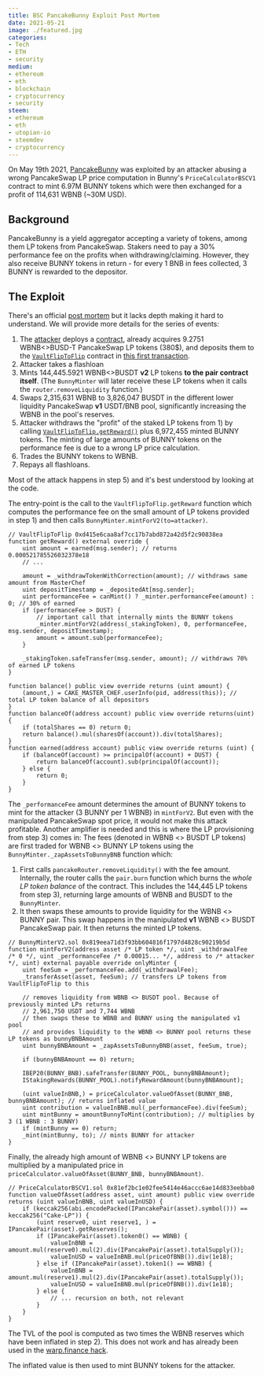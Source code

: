 ```yaml
---
title: BSC PancakeBunny Exploit Post Mortem
date: 2021-05-21
image: ./featured.jpg
categories:
- Tech
- ETH
- security
medium:
- ethereum
- eth
- blockchain
- cryptocurrency
- security
steem:
- ethereum
- eth
- utopian-io
- steemdev
- cryptocurrency
---
```


On May 19th 2021, [PancakeBunny](https://pancakebunny.finance) was exploited by an attacker abusing a wrong PancakeSwap LP price computation in Bunny's `PriceCalculatorBSCV1` contract to mint 6.97M BUNNY tokens which were then exchanged for a profit of 114,631 WBNB (~30M USD).

## Background

PancakeBunny is a yield aggregator accepting a variety of tokens, among them LP tokens from PancakeSwap.
Stakers need to pay a 30% performance fee on the profits when withdrawing/claiming.
However, they also receive BUNNY tokens in return - for every 1 BNB in fees collected, 3 BUNNY is rewarded to the depositor.

## The Exploit

There's an official [post mortem](https://pancakebunny.medium.com/hello-bunny-fam-a7bf0c7a07ba) but it lacks depth making it hard to understand.
We will provide more details for the series of events:

1. The [attacker](https://bscscan.com/address/0xa0acc61547f6bd066f7c9663c17a312b6ad7e187) deploys a [contract](https://bscscan.com/address/0xcc598232a75fb1b361510bce4ca39d7bc39cf498#comments), already acquires 9.2751 WBNB<>BUSD-T PancakeSwap LP tokens (380$), and deposits them to the [`VaultFlipToFlip`](https://bscscan.com/address/0xd415e6caa8af7cc17b7abd872a42d5f2c90838ea#code) contract in [this first transaction](https://dashboard.tenderly.co/tx/bsc/0x88fcffc3256faac76cde4bbd0df6ea3603b1438a5a0409b2e2b91e7c2ba3371a/debugger).
2. Attacker takes a flashloan
3. Mints 144,445.5921 WBNB<>BUSDT **v2** LP tokens **to the pair contract itself**. (The `BunnyMinter` will later receive these LP tokens when it calls the `router.removeLiquidity` function.)
4. Swaps 2,315,631 WBNB to 3,826,047 BUSDT in the different lower liquidity PancakeSwap **v1** USDT/BNB pool, significantly increasing the WBNB in the pool's reserves.
5. Attacker withdraws the "profit" of the staked LP tokens from 1) by calling [`VaultFlipToFlip.getReward()`](https://bscscan.com/address/0xd415e6caa8af7cc17b7abd872a42d5f2c90838ea#code) plus 6,972,455 minted BUNNY tokens. The minting of large amounts of BUNNY tokens on the performance fee is due to a wrong LP price calculation.
6. Trades the BUNNY tokens to WBNB.
7. Repays all flashloans.

Most of the attack happens in step 5) and it's best understood by looking at the code.

The entry-point is the call to the `VaultFlipToFlip.getReward` function which computes the performance fee on the small amount of LP tokens provided in step 1) and then calls `BunnyMinter.mintForV2(to=attacker)`.

```solidity
// VaultFlipToFlip 0xd415e6caa8af7cc17b7abd872a42d5f2c90838ea
function getReward() external override {
    uint amount = earned(msg.sender); // returns 0.000521785526032378e18
    // ...

    amount = _withdrawTokenWithCorrection(amount); // withdraws same amount from MasterChef
    uint depositTimestamp = _depositedAt[msg.sender];
    uint performanceFee = canMint() ? _minter.performanceFee(amount) : 0; // 30% of earned
    if (performanceFee > DUST) {
        // important call that internally mints the BUNNY tokens
        _minter.mintForV2(address(_stakingToken), 0, performanceFee, msg.sender, depositTimestamp);
        amount = amount.sub(performanceFee);
    }

    _stakingToken.safeTransfer(msg.sender, amount); // withdraws 70% of earned LP tokens
}

function balance() public view override returns (uint amount) {
    (amount,) = CAKE_MASTER_CHEF.userInfo(pid, address(this)); // total LP token balance of all depositors
}
function balanceOf(address account) public view override returns(uint) {
    if (totalShares == 0) return 0;
    return balance().mul(sharesOf(account)).div(totalShares);
}
function earned(address account) public view override returns (uint) {
    if (balanceOf(account) >= principalOf(account) + DUST) {
        return balanceOf(account).sub(principalOf(account));
    } else {
        return 0;
    }
}
```

The `_performanceFee` amount determines the amount of BUNNY tokens to mint for the attacker (3 BUNNY per 1 WBNB) in `mintForV2`.
But even with the manipulated PancakeSwap spot price, it would not make this attack profitable.
Another amplifier is needed and this is where the LP provisioning from step 3) comes in:
The fees (denoted in WBNB <> BUSDT LP tokens) are first traded for WBNB <> BUNNY LP tokens using the `BunnyMinter._zapAssetsToBunnyBNB` function which:
1. First calls `pancakeRouter.removeLiquidity()` with the fee amount. Internally, the router calls the `pair.burn` function which burns the _whole LP token balance_ of the contract. This includes the 144,445 LP tokens from step 3), returning large amounts of WBNB and BUSDT to the `BunnyMinter`.
2. It then swaps these amounts to provide liquidity for the WBNB <> BUNNY pair. This swap happens in the manipulated **v1** WBNB <> BUSDT PancakeSwap pair. It then returns the minted LP tokens.

```solidity
// BunnyMinterV2.sol 0x819eea71d3f93bb604816f1797d4828c90219b5d
function mintForV2(address asset /* LP token */, uint _withdrawalFee /* 0 */, uint _performanceFee /* 0.00015... */, address to /* attacker */, uint) external payable override onlyMinter {
    uint feeSum = _performanceFee.add(_withdrawalFee);
    _transferAsset(asset, feeSum); // transfers LP tokens from VaultFlipToFlip to this

    // removes liquidity from WBNB <> BUSDT pool. Because of previously minted LPs returns
    // 2,961,750 USDT and 7,744 WBNB
    // then swaps these to WBNB and BUNNY using the manipulated v1 pool
    // and provides liquidity to the WBNB <> BUNNY pool returns these LP tokens as bunnyBNBAmount
    uint bunnyBNBAmount = _zapAssetsToBunnyBNB(asset, feeSum, true);

    if (bunnyBNBAmount == 0) return;

    IBEP20(BUNNY_BNB).safeTransfer(BUNNY_POOL, bunnyBNBAmount);
    IStakingRewards(BUNNY_POOL).notifyRewardAmount(bunnyBNBAmount);

    (uint valueInBNB,) = priceCalculator.valueOfAsset(BUNNY_BNB, bunnyBNBAmount); // returns inflated value
    uint contribution = valueInBNB.mul(_performanceFee).div(feeSum);
    uint mintBunny = amountBunnyToMint(contribution); // multiplies by 3 (1 WBNB : 3 BUNNY)
    if (mintBunny == 0) return;
    _mint(mintBunny, to); // mints BUNNY for attacker
}
```

Finally, the already high amount of WBNB <> BUNNY LP tokens are multiplied by a manipulated price in `priceCalculator.valueOfAsset(BUNNY_BNB, bunnyBNBAmount)`.

```solidity
// PriceCalculatorBSCV1.sol 0x81ef2bc1e02fee5414e46accc6ae14d833eebba0
function valueOfAsset(address asset, uint amount) public view override returns (uint valueInBNB, uint valueInUSD) {
    if (keccak256(abi.encodePacked(IPancakePair(asset).symbol())) == keccak256("Cake-LP")) {
        (uint reserve0, uint reserve1, ) = IPancakePair(asset).getReserves();
        if (IPancakePair(asset).token0() == WBNB) {
            valueInBNB = amount.mul(reserve0).mul(2).div(IPancakePair(asset).totalSupply());
            valueInUSD = valueInBNB.mul(priceOfBNB()).div(1e18);
        } else if (IPancakePair(asset).token1() == WBNB) {
            valueInBNB = amount.mul(reserve1).mul(2).div(IPancakePair(asset).totalSupply());
            valueInUSD = valueInBNB.mul(priceOfBNB()).div(1e18);
        } else {
            // ... recursion on both, not relevant
        }
    }
}
```

The TVL of the pool is computed as two times the WBNB reserves which have been inflated in step 2).
This does not work and has already been used in the [warp.finance hack](/pricing-lp-tokens/).

The inflated value is then used to mint BUNNY tokens for the attacker.
